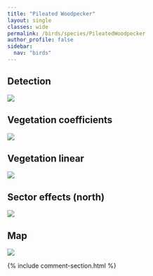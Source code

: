 ```yaml
---
title: "Pileated Woodpecker"
layout: single
classes: wide
permalink: /birds/species/PileatedWoodpecker
author_profile: false
sidebar:
  nav: "birds"
---
```



<h2>Detection</h2>

<a href="https://beallen.github.io/DevelopmentWebsite/assets/images/birds/PileatedWoodpecker/det.jpg">
<img src="https://beallen.github.io/DevelopmentWebsite/assets/images/birds/PileatedWoodpecker/det.jpg">
</a>

<h2>Vegetation coefficients</h2>

<a href="https://beallen.github.io/DevelopmentWebsite/assets/images/birds/PileatedWoodpecker/veghf.jpg">
<img src="https://beallen.github.io/DevelopmentWebsite/assets/images/birds/PileatedWoodpecker/veghf.jpg">
</a>

<h2>Vegetation linear</h2>

<a href="https://beallen.github.io/DevelopmentWebsite/assets/images/birds/PileatedWoodpecker/lin-north.jpg">
<img src="https://beallen.github.io/DevelopmentWebsite/assets/images/birds/PileatedWoodpecker/lin-north.jpg">
</a>

<h2>Sector effects (north)</h2>

<a href="https://beallen.github.io/DevelopmentWebsite/assets/images/birds/PileatedWoodpecker/sector-north.jpg">
<img src="https://beallen.github.io/DevelopmentWebsite/assets/images/birds/PileatedWoodpecker/sector-north.jpg">
</a>

<h2>Map</h2>

<a href="https://beallen.github.io/DevelopmentWebsite/assets/images/birds/PileatedWoodpecker/map.jpg">
<img src="https://beallen.github.io/DevelopmentWebsite/assets/images/birds/PileatedWoodpecker/map.jpg">
</a>

{% include comment-section.html %}
